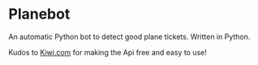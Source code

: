 # Planebot
An automatic Python bot to detect good plane tickets. Written in Python. 

Kudos to [Kiwi.com](https://www.kiwi.com/en/) for making the Api free and easy to use!
